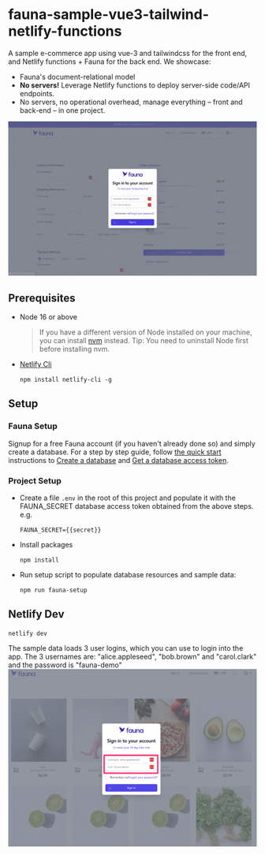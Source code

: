 # fauna-sample-vue3-tailwind-netlify-functions
A sample e-commerce app using vue-3 and tailwindcss for the front end, and Netlify functions + Fauna for the back end. We showcase:
* Fauna's document-relational model
* **No servers!** Leverage Netlify functions to deploy server-side code/API endpoints. 
* No servers, no operational overhead, manage everything – front and back-end – in one project.


![demo](/doc/images/vue-fauna-use-demo-data.gif)

## Prerequisites
* Node 16 or above
  > If you have a different version of Node installed on your machine, you can install [nvm](https://github.com/nvm-sh/nvm/blob/master/README.md) instead. Tip: You need to uninstall Node first before installing nvm.
* [Netlify Cli](https://www.netlify.com/products/cli/)


  ```
  npm install netlify-cli -g
  ```

## Setup

### Fauna Setup
Signup for a free Fauna account (if you haven't already done so) and simply create a database. For a 
step by step guide, follow [the quick start](https://docs.fauna.com/fauna/current/learn/quick_start/client_quick_start?lang=javascript#prerequisites) instructions to [Create a database](https://docs.fauna.com/fauna/current/get_started/client_quick_start?lang=javascript#create-a-database) and [Get a database access token](https://docs.fauna.com/fauna/current/get_started/client_quick_start?lang=javascript#get-a-database-access-token).

### Project Setup
* Create a file `.env` in the root of this project and populate it with the FAUNA_SECRET database access token obtained from the above steps. e.g.
  ```
  FAUNA_SECRET={{secret}}
  ```

* Install packages
  ```
  npm install
  ```

* Run setup script to populate database resources and sample data:
  ```
  npm run fauna-setup
  ```

## Netlify Dev
```
netlify dev
```

The sample data loads 3 user logins, which you can use to login into the app. The 3 usernames are: "alice.appleseed", "bob.brown" and "carol.clark" and the password is "fauna-demo"
![signin](/doc/images/signin-demo.png)